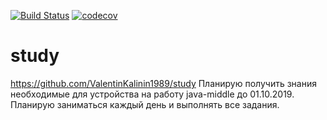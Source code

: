 [![Build Status](https://travis-ci.org/ValentinKalinin1989/job4j.svg?branch=master)](https://travis-ci.org/ValentinKalinin1989/job4j)
[![codecov](https://codecov.io/gh/ValentinKalinin1989/job4j/branch/master/graph/badge.svg)](https://codecov.io/gh/ValentinKalinin1989/job4j)
# study
https://github.com/ValentinKalinin1989/study
Планирую получить знания необходимые для устройства 
на работу java-middle до 01.10.2019.
Планирую заниматься каждый день и выполнять все задания.
